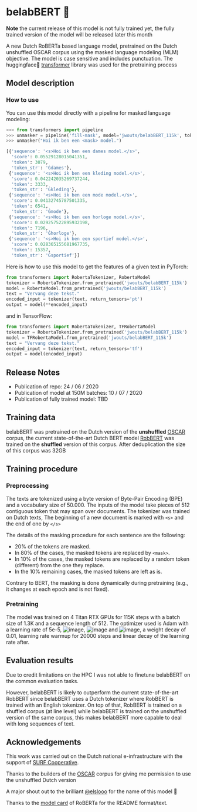 # belabBERT 🤧

**Note** the current release of this model is not fully trained yet, the fully trained version of the model will be released later this month

A new Dutch RoBERTa based language model, pretrained on the Dutch unshuffled OSCAR corpus using the masked language modeling (MLM) objective.
The model is case sensitive and includes punctuation. The huggingface🤗  [transformer](https://github.com/huggingface/transformers) library was used for the pretraining process

## Model description

### How to use

You can use this model directly with a pipeline for masked language modeling:

```python
>>> from transformers import pipeline
>>> unmasker = pipeline('fill-mask', model='jwouts/belabBERT_115k', tokenizer='jwouts/belabBERT_115k')
>>> unmasker("Hoi ik ben een <mask> model.")

[{'sequence': '<s>Hoi ik ben een dames model.</s>',
  'score': 0.05529128015041351,
  'token': 3079,
  'token_str': 'Ġdames'},
 {'sequence': '<s>Hoi ik ben een kleding model.</s>',
  'score': 0.042242035269737244,
  'token': 3333,
  'token_str': 'Ġkleding'},
 {'sequence': '<s>Hoi ik ben een mode model.</s>',
  'score': 0.04132745787501335,
  'token': 6541,
  'token_str': 'Ġmode'},
 {'sequence': '<s>Hoi ik ben een horloge model.</s>',
  'score': 0.029257522895932198,
  'token': 7196,
  'token_str': 'Ġhorloge'},
 {'sequence': '<s>Hoi ik ben een sportief model.</s>',
  'score': 0.028365155681967735,
  'token': 15357,
  'token_str': 'Ġsportief'}]
```

Here is how to use this model to get the features of a given text in PyTorch:

```python
from transformers import RobertaTokenizer, RobertaModel
tokenizer = RobertaTokenizer.from_pretrained('jwouts/belabBERT_115k')
model = RobertaModel.from_pretrained('jwouts/belabBERT_115k')
text = "Vervang deze tekst."
encoded_input = tokenizer(text, return_tensors='pt')
output = model(**encoded_input)
```

and in TensorFlow:

```python
from transformers import RobertaTokenizer, TFRobertaModel
tokenizer = RobertaTokenizer.from_pretrained('jwouts/belabBERT_115k')
model = TFRobertaModel.from_pretrained('jwouts/belabBERT_115k')
text = "Vervang deze tekst."
encoded_input = tokenizer(text, return_tensors='tf')
output = model(encoded_input)
```

## Release Notes
- Publication of repo: 24 / 06 / 2020
- Publication of model at 150M batches: 10 / 07 / 2020  
- Publication of fully trained model: TBD

## Training data
belabBERT was pretrained on the Dutch version of the **unshuffled** [OSCAR](https://oscar-corpus.com/) corpus, the current state-of-the-art Dutch BERT model [RobBERT](https://github.com/iPieter/RobBERT) was trained on the **shuffled** version of this corpus.
After deduplication the size of this corpus was 32GB

## Training procedure

### Preprocessing

The texts are tokenized using a byte version of Byte-Pair Encoding (BPE) and a vocabulary size of 50.000. The inputs of
the model take pieces of 512 contiguous token that may span over documents. The tokenizer was trained on Dutch texts, The beginning of a new document is marked
with `<s>` and the end of one by `</s>`

The details of the masking procedure for each sentence are the following:
- 20% of the tokens are masked.
- In 80% of the cases, the masked tokens are replaced by `<mask>`.
- In 10% of the cases, the masked tokens are replaced by a random token (different) from the one they replace.
- In the 10% remaining cases, the masked tokens are left as is.

Contrary to BERT, the masking is done dynamically during pretraining (e.g., it changes at each epoch and is not fixed).

### Pretraining

The model was trained on 4 Titan RTX GPUs for 115K steps with a batch size of 1.3K and a sequence length of 512. The
optimizer used is Adam with a learning rate of 5e-5, ![image](https://render.githubusercontent.com/render/math?math=%5Cbeta_%7B1%7D%20%3D%200.9), ![image](https://render.githubusercontent.com/render/math?math=%5Cbeta_%7B2%7D%20%3D%200.98) and
![image](https://render.githubusercontent.com/render/math?math=%5Cepsilon%20%3D%201e%5E%7B-6%7D), a weight decay of 0.01, learning rate warmup for 20000 steps and linear decay of the learning
rate after.

## Evaluation results

Due to credit limitations on the HPC I was not able to finetune belabBERT on the common evaluation tasks.

However, belabBERT is likely to outperform the current state-of-the-art RobBERT since belabBERT uses a Dutch tokenizer where RobBERT is trained with an English tokenizer.
On top of that, RobBERT is trained on a shuffled corpus (at line level) while belabBERT is trained on the unshuffled version of the same corpus, this makes belabBERT more capable to deal with long sequences of text.


## Acknowledgements

This work was carried out on the Dutch national e-infrastructure with the support of [SURF Cooperative](http://surfsara.nl/).

Thanks to the builders of the [OSCAR](https://oscar-corpus.com/) corpus for giving me permission to use the unshuffled Dutch version

A major shout out to the brilliant [@elslooo](https://github.com/elslooo) for the name of this model 🤗

Thanks to the [model card](https://github.com/huggingface/transformers/blob/master/model_cards/roberta-base-README.md) of RoBERTa for the README format/text.
